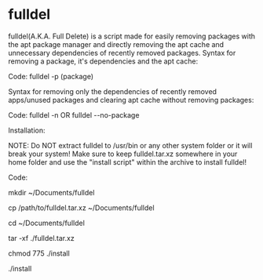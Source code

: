 # fulldel
fulldel(A.K.A. Full Delete) is a script made for easily removing packages with the apt package manager and directly
removing the apt cache and unnecessary dependencies of recently removed packages.
Syntax for removing a package, it's dependencies and the apt cache:

Code:
fulldel -p (package)

Syntax for removing only the dependencies of recently removed apps/unused packages and clearing apt cache without
removing packages:

Code:
fulldel -n
OR
fulldel --no-package

Installation:

NOTE: Do NOT extract fulldel to /usr/bin or any other system folder or it will break your system!
Make sure to keep fulldel.tar.xz somewhere in your home folder and use the "install script" within
the archive to install fulldel!

Code:

mkdir ~/Documents/fulldel

cp /path/to/fulldel.tar.xz ~/Documents/fulldel

cd ~/Documents/fulldel

tar -xf ./fulldel.tar.xz

chmod 775 ./install

./install

